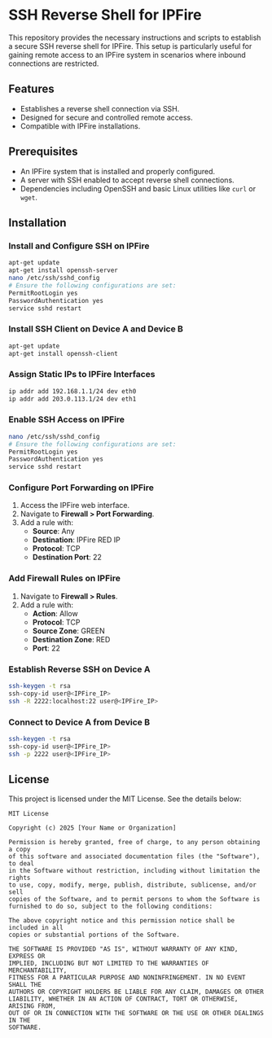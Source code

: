 
# SSH Reverse Shell for IPFire

This repository provides the necessary instructions and scripts to establish a secure SSH reverse shell for IPFire. This setup is particularly useful for gaining remote access to an IPFire system in scenarios where inbound connections are restricted.

## Features

- Establishes a reverse shell connection via SSH.
- Designed for secure and controlled remote access.
- Compatible with IPFire installations.

## Prerequisites

- An IPFire system that is installed and properly configured.
- A server with SSH enabled to accept reverse shell connections.
- Dependencies including OpenSSH and basic Linux utilities like `curl` or `wget`.

## Installation

### Install and Configure SSH on IPFire

```bash
apt-get update
apt-get install openssh-server
nano /etc/ssh/sshd_config
# Ensure the following configurations are set:
PermitRootLogin yes
PasswordAuthentication yes
service sshd restart
```

### Install SSH Client on Device A and Device B

```bash
apt-get update
apt-get install openssh-client
```

### Assign Static IPs to IPFire Interfaces

```bash
ip addr add 192.168.1.1/24 dev eth0
ip addr add 203.0.113.1/24 dev eth1
```

### Enable SSH Access on IPFire

```bash
nano /etc/ssh/sshd_config
# Ensure the following configurations are set:
PermitRootLogin yes
PasswordAuthentication yes
service sshd restart
```

### Configure Port Forwarding on IPFire

1. Access the IPFire web interface.
2. Navigate to **Firewall > Port Forwarding**.
3. Add a rule with:
   - **Source**: Any
   - **Destination**: IPFire RED IP
   - **Protocol**: TCP
   - **Destination Port**: 22

### Add Firewall Rules on IPFire

1. Navigate to **Firewall > Rules**.
2. Add a rule with:
   - **Action**: Allow
   - **Protocol**: TCP
   - **Source Zone**: GREEN
   - **Destination Zone**: RED
   - **Port**: 22

### Establish Reverse SSH on Device A

```bash
ssh-keygen -t rsa
ssh-copy-id user@<IPFire_IP>
ssh -R 2222:localhost:22 user@<IPFire_IP>
```

### Connect to Device A from Device B

```bash
ssh-keygen -t rsa
ssh-copy-id user@<IPFire_IP>
ssh -p 2222 user@<IPFire_IP>
```

## License

This project is licensed under the MIT License. See the details below:

```
MIT License

Copyright (c) 2025 [Your Name or Organization]

Permission is hereby granted, free of charge, to any person obtaining a copy
of this software and associated documentation files (the "Software"), to deal
in the Software without restriction, including without limitation the rights
to use, copy, modify, merge, publish, distribute, sublicense, and/or sell
copies of the Software, and to permit persons to whom the Software is
furnished to do so, subject to the following conditions:

The above copyright notice and this permission notice shall be included in all
copies or substantial portions of the Software.

THE SOFTWARE IS PROVIDED "AS IS", WITHOUT WARRANTY OF ANY KIND, EXPRESS OR
IMPLIED, INCLUDING BUT NOT LIMITED TO THE WARRANTIES OF MERCHANTABILITY,
FITNESS FOR A PARTICULAR PURPOSE AND NONINFRINGEMENT. IN NO EVENT SHALL THE
AUTHORS OR COPYRIGHT HOLDERS BE LIABLE FOR ANY CLAIM, DAMAGES OR OTHER
LIABILITY, WHETHER IN AN ACTION OF CONTRACT, TORT OR OTHERWISE, ARISING FROM,
OUT OF OR IN CONNECTION WITH THE SOFTWARE OR THE USE OR OTHER DEALINGS IN THE
SOFTWARE.
```
